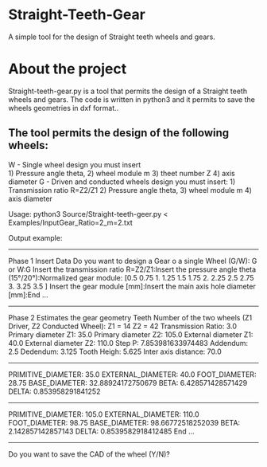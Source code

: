 # Straight-Teeth-Gear
A simple tool for the design of Straight teeth wheels and gears.
# About the project
Straight-teeth-gear.py is a tool that permits the design of a Straight teeth wheels and gears. The code is written in python3 and it permits to save the wheels geometries in dxf format..


The tool permits the design of the following wheels:
 -------------------------------------------------------------
W   -  Single wheel design you must insert  
	1) Pressure angle theta, 
	2) wheel module m 
	3) theet number Z
	4) axis diameter
G  -  Driven and conducted wheels design you must insert:
	1) Transmission ratio R=Z2/Z1
	2) Pressure angle theta, 
	3) wheel module m 
	4) axis diameter

Usage: python3 Source/Straight-teeth-geer.py < Examples/InputGear_Ratio=2_m=2.txt

Output example:
__________________________________
Phase 1 Insert Data
Do you want to design a Gear o a single Wheel (G/W):
G or W:G
Insert the transmission ratio R=Z2/Z1:Insert the pressure angle theta (15°/20°):Normalized gear module: [0.5  0.75 1.   1.25 1.5  1.75 2.   2.25 2.5  2.75 3.   3.25 3.5 ]
Insert the gear module [mm]:Insert the main axis hole diameter [mm]:End ...
__________________________________
Phase 2 Estimates the gear geometry
Teeth Number of the two wheels (Z1 Driver, Z2 Conducted Wheel): Z1 =  14  Z2 =  42
Transmission Ratio: 3.0
Primary diameter Z1: 35.0
Primary diameter Z2: 105.0
External diameter Z1: 40.0
External diameter Z2: 110.0
Step P: 7.853981633974483
Addendum: 2.5
Dedendum: 3.125
Tooth Heigh: 5.625
Inter axis distance: 70.0
_______________________________________
PRIMITIVE_DIAMETER: 35.0
EXTERNAL_DIAMETER: 40.0
FOOT_DIAMETER: 28.75
BASE_DIAMETER: 32.88924172750679
BETA: 6.428571428571429
DELTA: 0.853958291841252
_______________________________________
PRIMITIVE_DIAMETER: 105.0
EXTERNAL_DIAMETER: 110.0
FOOT_DIAMETER: 98.75
BASE_DIAMETER: 98.66772518252039
BETA: 2.142857142857143
DELTA: 0.8539582918412485
End ...
__________________________________
Do you want to save the CAD of the wheel (Y/N)?
